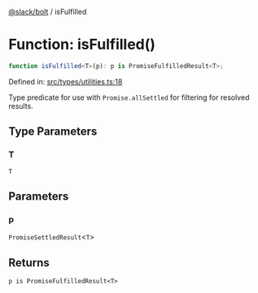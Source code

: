 [@slack/bolt](../index.md) / isFulfilled

# Function: isFulfilled()

```ts
function isFulfilled<T>(p): p is PromiseFulfilledResult<T>;
```

Defined in: [src/types/utilities.ts:18](https://github.com/slackapi/bolt-js/blob/main/src/types/utilities.ts#L18)

Type predicate for use with `Promise.allSettled` for filtering for resolved results.

## Type Parameters

### T

`T`

## Parameters

### p

`PromiseSettledResult`\<`T`\>

## Returns

`p is PromiseFulfilledResult<T>`
